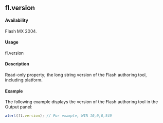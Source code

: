 ## fl.version

#### Availability

Flash MX 2004.

#### Usage

fl.version

#### Description

Read-only property; the long string version of the Flash authoring tool, including platform.

#### Example

The following example displays the version of the Flash authoring tool in the Output panel:
```javascript
alert(fl.version); // For example, WIN 10,0,0,540
```